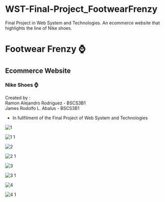 # WST-Final-Project_FootwearFrenzy
Final Project in Web System and Technologies. An ecommerce website that highlights the line of Nike shoes.

# Footwear Frenzy ⌚
## Ecommerce Website
### Nike Shoes ⌚

Created by : <br>
  Ramon Alejandro Rodriguez - BSCS3B1 <br>
  James Rodolfo L. Abalus - BSCS3B1
  
- In fullfilment of the Final Project of Web System and Technologies

![1](https://github.com/JamesAbalus/WST-Final-Project_FootwearFrenzy/assets/111432311/b15d3e89-5640-4c57-9c89-8abdb45c2f59)

![1 1](https://github.com/JamesAbalus/WST-Final-Project_FootwearFrenzy/assets/111432311/3d1779af-27c8-49c7-9b42-08f862bde925)

![2](https://github.com/JamesAbalus/WST-Final-Project_FootwearFrenzy/assets/111432311/f2a2b77e-deef-41f4-bb9a-3a8ac0f41ef6)


![2 1](https://github.com/JamesAbalus/WST-Final-Project_FootwearFrenzy/assets/111432311/0a75494f-fe2b-493e-99a4-f91d1b9aadc1)

![3](https://github.com/JamesAbalus/WST-Final-Project_FootwearFrenzy/assets/111432311/820c064a-d2b0-40c2-b927-c597963b82c2)

![3 1](https://github.com/JamesAbalus/WST-Final-Project_FootwearFrenzy/assets/111432311/f8638653-9afc-406d-83c5-a492624f00a6)

![4](https://github.com/JamesAbalus/WST-Final-Project_FootwearFrenzy/assets/111432311/d88ac7f1-f585-4605-a10f-8eeb3e5c245f)

![4 1](https://github.com/JamesAbalus/WST-Final-Project_FootwearFrenzy/assets/111432311/8fdf3f49-48e4-45be-9b85-0f6d16c55938)
